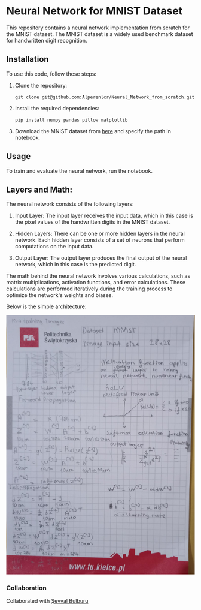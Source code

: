 # Neural Network for MNIST Dataset

This repository contains a neural network implementation from scratch for the MNIST dataset. The MNIST dataset is a widely used benchmark dataset for handwritten digit recognition.

## Installation

To use this code, follow these steps:

1. Clone the repository:

    ```shell
    git clone git@github.com:Alperenlcr/Neural_Network_from_scratch.git
    ```

2. Install the required dependencies:

    ```shell
    pip install numpy pandas pillow matplotlib
    ```

3. Download the MNIST dataset from [here](https://www.kaggle.com/datasets/playlist/mnistzip) and specify the path in notebook.

## Usage

To train and evaluate the neural network, run the notebook.

## Layers and Math:

The neural network consists of the following layers:

1. Input Layer: The input layer receives the input data, which in this case is the pixel values of the handwritten digits in the MNIST dataset.

2. Hidden Layers: There can be one or more hidden layers in the neural network. Each hidden layer consists of a set of neurons that perform computations on the input data.

3. Output Layer: The output layer produces the final output of the neural network, which in this case is the predicted digit.

The math behind the neural network involves various calculations, such as matrix multiplications, activation functions, and error calculations. These calculations are performed iteratively during the training process to optimize the network's weights and biases.

Below is the simple architecture:

![Neural Network Layers](NN-layers.jpeg)


### Collaboration
Collaborated with [Şevval Bulburu](https://github.com/sevvalbulburu)